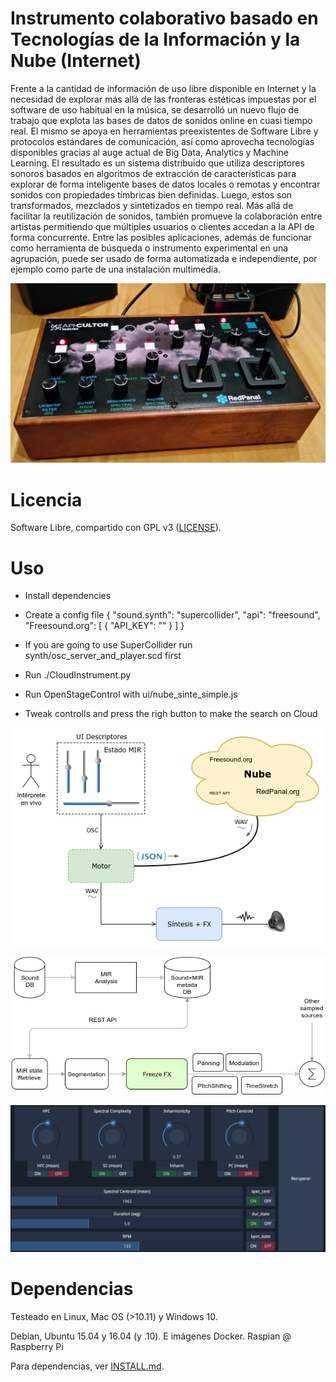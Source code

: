 # Instrumento colaborativo basado en Tecnologías de la Información y la Nube (Internet)

Frente a la cantidad de información de uso libre disponible en Internet y la necesidad de explorar más allá de las fronteras estéticas impuestas por el software de uso habitual en la música, se desarrolló un nuevo flujo de trabajo que explota las bases de datos de sonidos online en cuasi tiempo real. El mismo se apoya en herramientas preexistentes de Software Libre y protocolos estándares de comunicación, así como aprovecha tecnologías disponibles gracias al auge actual de Big Data, Analytics y Machine Learning. El resultado es un sistema distribuido que utiliza descriptores sonoros basados en algoritmos de extracción de características para explorar de forma inteligente bases de datos locales o remotas y encontrar sonidos con propiedades tímbricas bien definidas. Luego, estos son transformados, mezclados y sintetizados en tiempo real.
Más allá de facilitar la reutilización de sonidos, también promueve la colaboración entre artistas permitiendo que múltiples usuarios o clientes accedan a la API de forma concurrente.
Entre las posibles aplicaciones, además de funcionar como herramienta de búsqueda o instrumento experimental en una agrupación, puede ser usado de forma automatizada e independiente, por ejemplo como parte de una instalación multimedia.


![](../raspicultor/img/controller.jpg)

# Licencia

Software Libre, compartido con GPL v3 ([LICENSE](LICENSE)).

# Uso

* Install dependencies
* Create a config file
        {
            "sound.synth": "supercollider",
            "api": "freesound",
            "Freesound.org": [
                { "API_KEY": ""
                }
            ]
        }

* If you are going to use SuperCollider run synth/osc_server_and_player.scd first
* Run ./CloudInstrument.py
* Run OpenStageControl with ui/nube_sinte_simple.js
* Tweak controlls and press the righ button to make the search on Cloud



![](doc/InstrNubeTI_repr.png)

![](doc/Apicultor_chain.png)

![](doc/retrieve_ui.png)

# Dependencias

Testeado en Linux, Mac OS (>10.11) y Windows 10.

Debian, Ubuntu 15.04 y 16.04 (y .10). E imágenes Docker.
Raspian @ Raspberry Pi

Para dependencias, ver [INSTALL.md](INSTALL.md).
